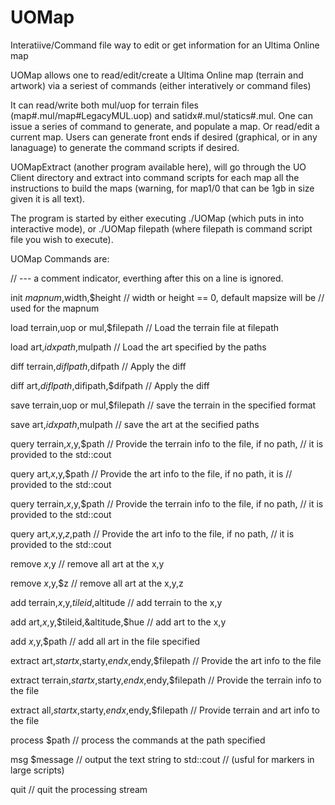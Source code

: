 # UOMap
Interatiive/Command file way to edit or get information for an Ultima Online map

UOMap allows one to read/edit/create a Ultima Online map (terrain and artwork) via a seriest of commands (either interatively or command files)

It can read/write both mul/uop for terrain files (map#.mul/map#LegacyMUL.uop) and satidx#.mul/statics#.mul.
One can issue a series of command to generate, and populate a map.  Or read/edit a current map.
Users can generate front ends if desired (graphical, or in any lanaguage) to generate the command scripts if desired.

UOMapExtract (another program available here), will go through the UO Client directory and extract into command scripts for each map
all the instructions to build the maps (warning, for map1/0 that can be 1gb in size given it is all text).

The program is started by either executing ./UOMap   (which puts in into interactive mode), or ./UOMap filepath  (where filepath is
command script file you wish to execute).

 UOMap Commands are:
 
  //  --- a comment indicator, everthing after this on a line is ignored.
  
 init $mapnum,$width,$height	                               // width or height == 0, default mapsize will be 
                                                               // used for the mapnum
 
 load terrain,uop or mul,$filepath                             // Load the terrain file at filepath
 
 load art,$idxpath,$mulpath                                    // Load the art specified by the paths
 
 diff terrain,$diflpath,$difpath                               // Apply the diff
 
 diff art,$diflpath,$difipath,$difpath                         // Apply the diff
 
 save terrain,uop or mul,$filepath                             // save the terrain in the specified format
 
 save art,$idxpath,$mulpath                                    // save the art at the secified paths
 
 query terrain,$x,$y,$path                                     // Provide the terrain info to the file, if no path, 
                                                               // it is provided to the std::cout
								
 query art,$x,$y,$path					       // Provide the art info to the file, if no path, it is
                                                               // provided to the std::cout
							       
 query terrain,$x,$y,$path				       // Provide the terrain info to the file, if no path,
                                                               // it is provided to the std::cout
							       
 query art,$x,$y,$z,$path				       // Provide the art info to the file, if no path, 
                                                               // it is provided to the std::cout
 
 remove $x,$y                                                  // remove all art at the x,y
 
 remove $x,$y,$z                                               // remove all art at the x,y,z
 
 add terrain,$x,$y,$tileid,$altitude                           // add terrain to the x,y
 
 add art,$x,$y,$tileid,&altitude,$hue                          // add art to the x,y
 
 add $x,$y,$path                                               // add all art in the file specified
 
 extract art,$startx,$starty,$endx,$endy,$filepath             // Provide the art info to the file
 
 extract terrain,$startx,$starty,$endx,$endy,$filepath         // Provide the terrain info to the file
 
 extract all,$startx,$starty,$endx,$endy,$filepath             // Provide terrain and art info to the file

 process $path                                                 // process the commands at the path specified
 
 msg $message                                                  // output the text string to std::cout 
                                                               // (usful for markers in large scripts)
							       
 quit                                                          // quit the processing stream
 
